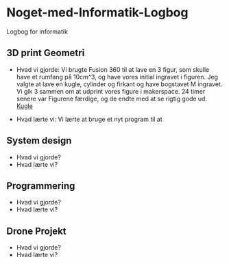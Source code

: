 # Noget-med-Informatik-Logbog
Logbog for informatik

## 3D print Geometri
  * Hvad vi gjorde: Vi brugte Fusion 360 til at lave en 3 figur, som skulle have et rumfang på 10cm^3, og have vores initial ingravet i figuren. Jeg valgte at lave en kugle,         cylinder og firkant og have bogstavet M ingravet. Vi gik 3 sammen om at udprint vores figure i makerspace. 24 timer senere var Figurene færdige, og de endte med at se rigtig       gode ud. 
  [Kugle](Kugle.png)
  
 
  * Hvad lærte vi: Vi lærte at bruge et nyt program til at 

## System design
  * Hvad vi gjorde?
  * Hvad lærte vi?
  
  
## Programmering
  * Hvad vi gjorde?
  * Hvad lærte vi?
 
## Drone Projekt
  * Hvad vi gjorde?
  * Hvad lærte vi?
  
  
